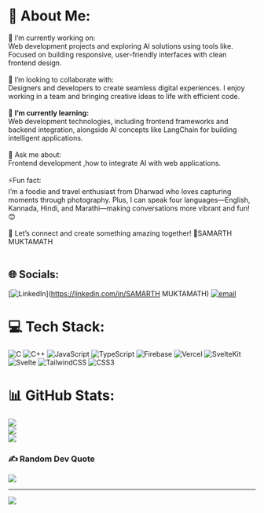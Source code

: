 # 💫 About Me:
🔭 I’m currently working on:<br>Web development projects and exploring AI solutions using tools like. Focused on building responsive, user-friendly interfaces with clean frontend design.  <br><br>👯 I’m looking to collaborate with:  <br>Designers and developers to create seamless digital experiences. I enjoy working in a team and bringing creative ideas to life with efficient code.  <br><br>🌱 **I’m currently learning:**  <br>Web development technologies, including frontend frameworks and backend integration, alongside AI concepts like LangChain for building intelligent applications.  <br><br>💬 Ask me about: <br>Frontend development ,how to integrate AI with web applications.  <br><br>⚡Fun fact:<br>I’m a foodie and travel enthusiast from Dharwad who loves capturing moments through photography. Plus, I can speak four languages—English, Kannada, Hindi, and Marathi—making conversations more vibrant and fun! 😊<br><br>🚀 Let’s connect and create something amazing together!  🔗SAMARTH MUKTAMATH<br><br>  


## 🌐 Socials:
[![LinkedIn](https://img.shields.io/badge/LinkedIn-%230077B5.svg?logo=linkedin&logoColor=white)](https://linkedin.com/in/SAMARTH MUKTAMATH) [![email](https://img.shields.io/badge/Email-D14836?logo=gmail&logoColor=white)](mailto:samarthmise2025@gmail.com) 

# 💻 Tech Stack:
![C](https://img.shields.io/badge/c-%2300599C.svg?style=for-the-badge&logo=c&logoColor=white) ![C++](https://img.shields.io/badge/c++-%2300599C.svg?style=for-the-badge&logo=c%2B%2B&logoColor=white) ![JavaScript](https://img.shields.io/badge/javascript-%23323330.svg?style=for-the-badge&logo=javascript&logoColor=%23F7DF1E) ![TypeScript](https://img.shields.io/badge/typescript-%23007ACC.svg?style=for-the-badge&logo=typescript&logoColor=white) ![Firebase](https://img.shields.io/badge/firebase-%23039BE5.svg?style=for-the-badge&logo=firebase) ![Vercel](https://img.shields.io/badge/vercel-%23000000.svg?style=for-the-badge&logo=vercel&logoColor=white) ![SvelteKit](https://img.shields.io/badge/sveltekit-%23ff3e00.svg?style=for-the-badge&logo=svelte&logoColor=white) ![Svelte](https://img.shields.io/badge/svelte-%23f1413d.svg?style=for-the-badge&logo=svelte&logoColor=white) ![TailwindCSS](https://img.shields.io/badge/tailwindcss-%2338B2AC.svg?style=for-the-badge&logo=tailwind-css&logoColor=white) ![CSS3](https://img.shields.io/badge/css3-%231572B6.svg?style=for-the-badge&logo=css3&logoColor=white)
# 📊 GitHub Stats:
![](https://github-readme-stats.vercel.app/api?username=young-monk-samarth&theme=blue_navy&hide_border=false&include_all_commits=true&count_private=true)<br/>
![](https://github-readme-streak-stats.herokuapp.com/?user=young-monk-samarth&theme=blue_navy&hide_border=false)<br/>
![](https://github-readme-stats.vercel.app/api/top-langs/?username=young-monk-samarth&theme=blue_navy&hide_border=false&include_all_commits=true&count_private=true&layout=compact)

### ✍️ Random Dev Quote
![](https://quotes-github-readme.vercel.app/api?type=horizontal&theme=radical)

---
[![](https://visitcount.itsvg.in/api?id=young-monk-samarth&icon=0&color=0)](https://visitcount.itsvg.in)

<!-- Proudly created with GPRM ( https://gprm.itsvg.in ) -->
